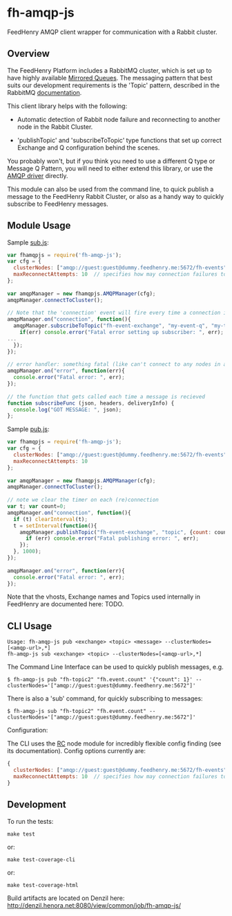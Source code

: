 fh-amqp-js
==========

FeedHenry AMQP client wrapper for communication with a Rabbit cluster. 

Overview
--------

The FeedHenry Platform includes a RabbitMQ cluster, which is set up to have highly available [Mirrored Queues](http://www.rabbitmq.com/ha.html). The messaging pattern that best suits our development requirements is the 'Topic' pattern, described in the RabbitMQ [documentation](http://www.rabbitmq.com/tutorials/tutorial-five-python.html). 

This client library helps with the following:

* Automatic detection of Rabbit node failure and reconnecting to another node in the Rabbit Cluster.

* 'publishTopic' and 'subscribeToTopic' type functions that set up correct Exchange and Q configuration behind the scenes.

You probably won't, but if you think you need to use a different Q type or Message Q Pattern, you will need to either extend this library, or use the [AMQP driver](https://github.com/postwait/node-amqp) directly.

This module can also be used from the command line, to quick publish a message to the FeedHenry Rabbit Cluster, or also as a handy way to quickly subscribe to FeedHenry messages.

Module Usage
------------

Sample [sub.js](https://github.com/fheng/fh-amqp-js/blob/master/examples/sub.js):

```javascript
var fhamqpjs = require('fh-amqp-js');
var cfg = {
  clusterNodes: ["amqp://guest:guest@dummy.feedhenry.me:5672/fh-events", "amqp://guest:guest@dummy.feedhenry.me:5673/fh-events"],
  maxReconnectAttempts: 10  // specifies how may connection failures to attempt before giving up.
};
 
var amqpManager = new fhamqpjs.AMQPManager(cfg);
amqpManager.connectToCluster();
 
// Note that the 'connection' event will fire every time a connection is made to a different Rabbit Node in the cluster (i.e. if the first node we're connected to fails, this connection event will fire when we get connected to the next node in the cluster. Somewhat suboptimal but can't do much about it currently.
amqpManager.on("connection", function(){
  amqpManager.subscribeToTopic("fh-event-exchange", "my-event-q", "my-topic-filter.#", subscribeFunc, function(err){
    if(err) console.error("Fatal error setting up subscriber: ", err); 
...
  });
});
 
// error handler: something fatal (like can't connect to any nodes in a cluster) needs to happen for this to fire.
amqpManager.on("error", function(err){
  console.error("Fatal error: ", err);
});
 
// the function that gets called each time a message is recieved
function subscribeFunc (json, headers, deliveryInfo) {
  console.log("GOT MESSAGE: ", json);
};
```

Sample [pub.js](https://github.com/fheng/fh-amqp-js/blob/master/examples/pub.js):

```javascript
var fhamqpjs = require('fh-amqp-js');
var cfg = {
  clusterNodes: ["amqp://guest:guest@dummy.feedhenry.me:5672/fh-events", "amqp://guest:guest@dummy.feedhenry.me:5673/fh-events"],
  maxReconnectAttempts: 10
};
 
var amqpManager = new fhamqpjs.AMQPManager(cfg);
amqpManager.connectToCluster();
 
// note we clear the timer on each (re)connection
var t; var count=0;
amqpManager.on("connection", function(){
  if (t) clearInterval(t);
  t = setInterval(function(){
    amqpManager.publishTopic("fh-event-exchange", "topic", {count: count++}, function(err){
      if (err) console.error("Fatal publishing error: ", err);
    });
  }, 1000);
});
 
amqpManager.on("error", function(err){
  console.error("Fatal error: ", err);
});

```

Note that the vhosts, Exchange names and Topics used internally in FeedHenry are documented here: TODO.

CLI Usage
---------

    Usage: fh-amqp-js pub <exchange> <topic> <message> --clusterNodes=[<amqp-url>,*]
    fh-amqp-js sub <exchange> <topic> --clusterNodes=[<amqp-url>,*]


The Command Line Interface can be used to quickly publish messages, e.g.

    $ fh-amqp-js pub "fh-topic2" "fh.event.count" '{"count": 1}' --clusterNodes='["amqp://guest:guest@dummy.feedhenry.me:5672"]'

There is also a 'sub' command, for quickly subscribing to messages:

    $ fh-amqp-js sub "fh-topic2" "fh.event.count" --clusterNodes='["amqp://guest:guest@dummy.feedhenry.me:5672"]'

Configuration:

The CLI uses the [RC](https://github.com/dominictarr/rc) node module for incredibly flexible config finding (see its documentation). Config options currently are:

```javascript
{
  clusterNodes: ["amqp://guest:guest@dummy.feedhenry.me:5672/fh-events", "amqp://guest:guest@dummy.feedhenry.me:5673/fh-events"],
  maxReconnectAttempts: 10  // specifies how may connection failures to attempt before giving up.
}
```

Development
-----------

To run the tests:

    make test

or:

    make test-coverage-cli

or: 

    make test-coverage-html

Build artifacts are located on Denzil here: http://denzil.henora.net:8080/view/common/job/fh-amqp-js/